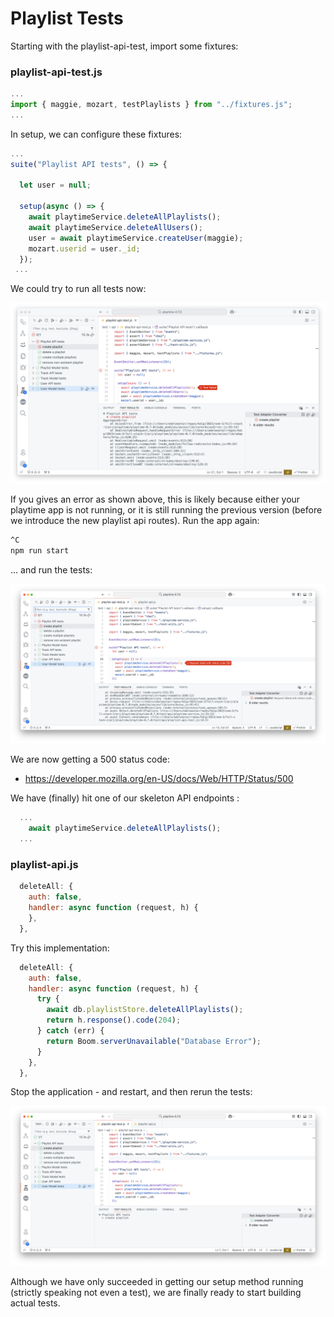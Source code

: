 # Playlist Tests

Starting with the playlist-api-test, import some fixtures:

### playlist-api-test.js

~~~javascript
...
import { maggie, mozart, testPlaylists } from "../fixtures.js";
...
~~~

In setup, we can configure these fixtures:

~~~javascript
...
suite("Playlist API tests", () => {

  let user = null;

  setup(async () => {
    await playtimeService.deleteAllPlaylists();
    await playtimeService.deleteAllUsers();
    user = await playtimeService.createUser(maggie);
    mozart.userid = user._id;
  });
 ...
~~~

We could try to run all tests now:

![](img/02.png)

If you gives an error as shown above, this is likely because either your playtime app is not running, or it is still running the previous version (before we introduce the new playlist api routes). Run the app again:

~~~bash
^C
npm run start
~~~

... and run the tests:

![](img/03.png)

We are now getting a 500 status code:

- <https://developer.mozilla.org/en-US/docs/Web/HTTP/Status/500>

We have (finally) hit one of our skeleton API endpoints :

~~~javascript
  ...
    await playtimeService.deleteAllPlaylists();
  ...
~~~

### playlist-api.js

~~~javascript
  deleteAll: {
    auth: false,
    handler: async function (request, h) {
    },
  },
~~~

Try this implementation:

~~~javascript
  deleteAll: {
    auth: false,
    handler: async function (request, h) {
      try {
        await db.playlistStore.deleteAllPlaylists();
        return h.response().code(204);
      } catch (err) {
        return Boom.serverUnavailable("Database Error");
      }
    },
  },
~~~

Stop the application - and restart, and then rerun the tests:

![](img/04.png)

Although we have only succeeded in getting our setup method running (strictly speaking not even a test), we are finally ready to start building actual tests.
